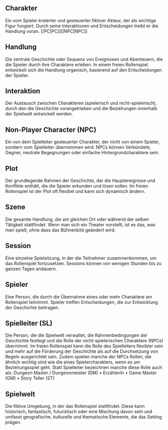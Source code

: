 ## Charakter 
Ein vom Spieler kreierter und gesteuerter fiktiver Akteur, der als wichtige Figur fungiert. Durch seine Interaktionen und Entscheidungen treibt er die Handlung voran. [[PC|PC]][[NPC|NPC]]

## Handlung
Die zentrale Geschichte oder Sequenz von Ereignissen und Abenteuern, die die Spieler durch ihre Charaktere erleben. In einem freien Rollenspiel entwickelt sich die Handlung organisch, basierend auf den Entscheidungen der Spieler.

## Interaktion
Der Austausch zwischen Charakteren (spielerisch und nicht-spielerisch), durch den die Geschichte vorangetrieben und die Beziehungen innerhalb der Spielwelt entwickelt werden.

## Non-Player Character (NPC)
Ein von dem Spielleiter gesteuerter Charakter, der nicht von einem Spieler, sondern vom Spielleiter übernommen wird. NPCs können Verbündete, Gegner, neutrale Begegnungen oder einfache Hintergrundcharaktere sein.

## Plot
Der grundlegende Rahmen der Geschichte, der die Hauptereignisse und Konflikte enthält, die die Spieler erkunden und lösen sollen. Im freien Rollenspiel ist der Plot oft flexibel und kann sich dynamisch ändern.

## Szene
Die gesamte Handlung, die am gleichen Ort oder während der selben Tätigkeit stattfindet. Wenn man sich ein Theater vorstellt, ist es das, was man spielt, ohne dass das Bühnenbild geändert wird.

## Session
Eine einzelne Spielsitzung, in der die Teilnehmer zusammenkommen, um das Rollenspiel fortzusetzen. Sessions können von wenigen Stunden bis zu ganzen Tagen andauern.

## Spieler
Eine Person, die durch die Übernahme eines oder mehr Charaktere am Rollenspiel teilnimmt. Spieler treffen Entscheidungen, die zur Entwicklung der Geschichte beitragen.

## Spielleiter (SL)
Die Person, die die Spielwelt verwaltet, die Rahmenbedingungen der Geschichte festlegt und die Rolle der nicht-spielerischen Charaktere (NPCs) übernimmt. Im freien Rollenspiel kann die Rolle des Spielleiters flexibler sein und mehr auf die Förderung der Geschichte als auf die Durchsetzung von Regeln ausgerichtet sein. Zudem spielen manche der NPCs Rollen, die ähnlich wichtig sind wie die eines Spielercharakters, wenn es um Beziehungsspiel geht. Statt Spielleiter bezeichnen manche diese Rolle auch als: Dungeon Master / Dungeonmeister (DM) • ErzählerIn • Game Master (GM) • Story Teller (ST)

## Spielwelt
Die fiktive Umgebung, in der das Rollenspiel stattfindet. Diese kann historisch, fantastisch, futuristisch oder eine Mischung davon sein und umfasst geografische, kulturelle und thematische Elemente, die das Setting prägen.